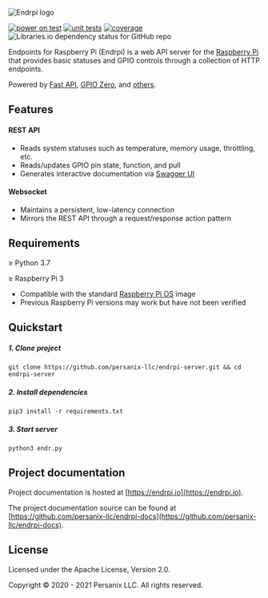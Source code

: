 ![Endrpi logo](https://assets.persanix.com/endrpi/logo-padded/logo-padded.svg)

[![power on test](https://github.com/persanix-llc/endrpi-server/actions/workflows/power-on-test.yml/badge.svg)](https://github.com/persanix-llc/endrpi-server/actions/workflows/power-on-test.yml)
[![unit tests](https://github.com/persanix-llc/endrpi-server/actions/workflows/unit-tests.yml/badge.svg)](https://github.com/persanix-llc/endrpi-server/actions/workflows/unit-tests.yml)
[![coverage](https://github.com/persanix-llc/endrpi-server/actions/workflows/coverage.yml/badge.svg)](https://github.com/persanix-llc/endrpi-server/actions/workflows/coverage.yml)
![Libraries.io dependency status for GitHub repo](https://img.shields.io/librariesio/github/persanix-llc/endrpi-server)

Endpoints for Raspberry Pi (Endrpi) is a web API server for the [Raspberry Pi](https://raspberrypi.org)
that provides basic statuses and GPIO controls through a collection of HTTP endpoints.

Powered by [Fast API](https://github.com/tiangolo/fastapi), 
[GPIO Zero](https://github.com/gpiozero/gpiozero), 
and [others](requirements.txt).

## Features

#### REST API
* Reads system statuses such as temperature, memory usage, throttling, etc.
* Reads/updates GPIO pin state, function, and pull 
* Generates interactive documentation via [Swagger UI](https://swagger.io/tools/swagger-ui)

#### Websocket
* Maintains a persistent, low-latency connection
* Mirrors the REST API through a request/response action pattern

## Requirements

≥ Python 3.7

≥ Raspberry Pi 3
* Compatible with the standard [Raspberry Pi OS](https://www.raspberrypi.org/documentation/raspbian) image
* Previous Raspberry Pi versions may work but have not been verified

## Quickstart

##### 1. Clone project
```
git clone https://github.com/persanix-llc/endrpi-server.git && cd endrpi-server
```

##### 2. Install dependencies
```
pip3 install -r requirements.txt
```

##### 3. Start server
```
python3 endr.py
```

## Project documentation
Project documentation is hosted at [https://endrpi.io](https://endrpi.io).

The project documentation source can be found at 
[https://github.com/persanix-llc/endrpi-docs](https://github.com/persanix-llc/endrpi-docs).

## License

Licensed under the Apache License, Version 2.0.

Copyright &copy; 2020 - 2021 Persanix LLC. All rights reserved.